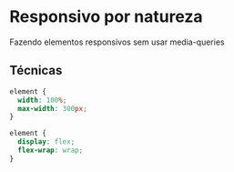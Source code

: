 # Responsivo por natureza

Fazendo elementos responsivos sem usar media-queries

## Técnicas

```css
element {
  width: 100%;
  max-width: 300px;
}
```

```css
element {
  display: flex;
  flex-wrap: wrap;
}
```
